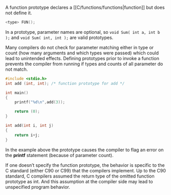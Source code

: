 A function prototype declares a [[C/functions/functions|function]] but does not define it.

```c
<type> FUN();
```

In a prototype, parameter names are optional, so `void Sum( int a, int b );` and `void Sum( int, int );` are valid prototypes.

Many compilers do not check for parameter matching either in type or count (how many arguments and which types were passed) which could lead to unintended effects. Defining prototypes prior to invoke a function prevents the compiler from running if types and counts of all parameter do not match.

```c
#include <stdio.h>
int add (int, int); /* function prototype for add */

int main()
{
    printf("%d\n",add(3));

	return (0);
}

int add(int i, int j)
{
    return i+j;
}
```

In the example above the prototype causes the compiler to flag an error on the **printf** statement (because of parameter count).

If one doesn’t specify the function prototype, the behavior is specific to the C standard (either C90 or C99) that the compilers implement. Up to the C90 standard, C compilers assumed the return type of the omitted function prototype as int. And this assumption at the compiler side may lead to unspecified program behavior.